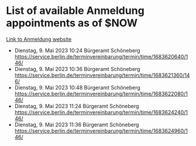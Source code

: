 # List of available Anmeldung appointments as of $NOW
[Link to Anmeldung website](https://service.berlin.de/terminvereinbarung/termin/tag.php?termin=1&anliegen[]=120686&dienstleisterlist=122210,122217,327316,122219,327312,122227,327314,122231,327346,122243,327348,122254,122252,329742,122260,329745,122262,329748,122271,327278,122273,327274,122277,327276,330436,122280,327294,122282,327290,122284,327292,122291,327270,122285,327266,122286,327264,122296,327268,150230,329760,122297,327286,122294,327284,122312,329763,122314,329775,122304,327330,122311,327334,122309,327332,317869,122281,327352,122279,329772,122283,122276,327324,122274,327326,122267,329766,122246,327318,122251,327320,122257,327322,122208,327298,122226,327300&herkunft=http%3A%2F%2Fservice.berlin.de%2Fdienstleistung%2F120686%2F)
- Dienstag, 9. Mai 2023 10:24 Bürgeramt Schöneberg https://service.berlin.de/terminvereinbarung/termin/time/1683620640/146/
- Dienstag, 9. Mai 2023 10:36 Bürgeramt Schöneberg https://service.berlin.de/terminvereinbarung/termin/time/1683621360/146/
- Dienstag, 9. Mai 2023 10:48 Bürgeramt Schöneberg https://service.berlin.de/terminvereinbarung/termin/time/1683622080/146/
- Dienstag, 9. Mai 2023 11:24 Bürgeramt Schöneberg https://service.berlin.de/terminvereinbarung/termin/time/1683624240/146/
- Dienstag, 9. Mai 2023 11:36 Bürgeramt Schöneberg https://service.berlin.de/terminvereinbarung/termin/time/1683624960/146/
